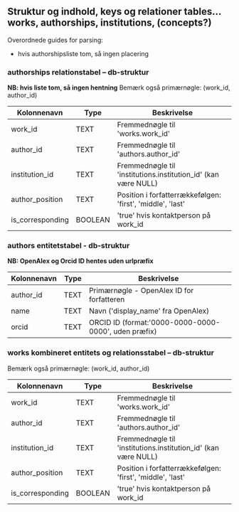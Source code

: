 ## Struktur og indhold, keys og relationer  tables... works, authorships, institutions, (concepts?)
Overordnede guides for parsing: 
 - hvis authorshipsliste tom, så ingen placering



### authorships **relationstabel** – db-struktur
**NB: hvis liste tom, så ingen hentning**
Bemærk også primærnøgle:  (work_id, author_id)

| Kolonnenavn      | Type     | Beskrivelse                                                     |
|------------------|----------|-----------------------------------------------------------------|
| work_id          | TEXT     | Fremmednøgle til 'works.work_id'                                |
| author_id        | TEXT     | Fremmednøgle til 'authors.author_id'                            |
| institution_id   | TEXT     | Fremmednøgle til 'institutions.institution_id' (kan være NULL)  |
| author_position  | TEXT     | Position i forfatterrækkefølgen: 'first', 'middle', 'last'      |
| is_corresponding | BOOLEAN  | 'true' hvis kontaktperson på work_id                            |



### authors **entitetstabel** - db-struktur

**NB: OpenAlex og Orcid ID hentes uden urlpræfix**

| Kolonnenavn | Type     | Beskrivelse                                           |
|-------------|----------|-------------------------------------------------------|
| author_id   | TEXT     | Primærnøgle - OpenAlex ID for forfatteren             |
| name        | TEXT     | Navn ('display_name' fra OpenAlex)                    |
| orcid       | TEXT     | ORCID ID (format:'0000-0000-0000-0000', uden præfix)  |




### works **kombineret entitets og relationsstabel** – db-struktur

Bemærk også primærnøgle:  (work_id, author_id)


| Kolonnenavn      | Type     | Beskrivelse                                                     |
|------------------|----------|-----------------------------------------------------------------|
| work_id          | TEXT     | Fremmednøgle til 'works.work_id'                                |
| author_id        | TEXT     | Fremmednøgle til 'authors.author_id'                            |
| institution_id   | TEXT     | Fremmednøgle til 'institutions.institution_id' (kan være NULL)  |
| author_position  | TEXT     | Position i forfatterrækkefølgen: 'first', 'middle', 'last'      |
| is_corresponding | BOOLEAN  | 'true' hvis kontaktperson på work_id                            |